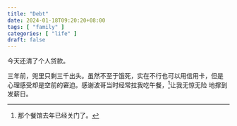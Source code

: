 ```yaml
---
title: "Debt"
date: 2024-01-18T09:20:20+08:00
tags: [ "family" ]
categories: [ "life" ]
draft: false
---
```


今天还清了个人贷款。

三年前，兜里只剩三千出头。虽然不至于饿死，实在不行也可以用信用卡，但是
心理感受却是空前的窘迫。感谢波哥当时经常拉我吃午餐，[^fn]让我无惊无险
地撑到发薪日。

[^fn]: 那个餐馆去年已经关门了。
